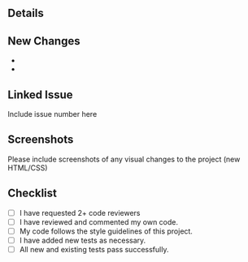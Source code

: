 ## Details 

## New Changes
- 
- 

## Linked Issue
Include issue number here

## Screenshots
Please include screenshots of any visual changes to the project (new HTML/CSS)

## Checklist
- [ ] I have requested 2+ code reviewers
- [ ] I have reviewed and commented my own code.
- [ ] My code follows the style guidelines of this project.
- [ ] I have added new tests as necessary.
- [ ] All new and existing tests pass successfully.
